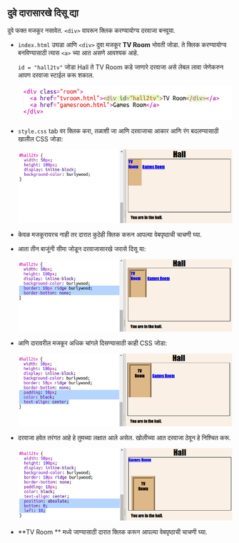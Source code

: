 ## दुवे दारासारखे दिसू द्या

दुवे फक्त मजकूर नसावेत. `<div>` वापरून क्लिक करण्यायोग्य दरवाजा बनवूया.

+ `index.html` उघडा आणि `<div>` दुवा मजकूर **TV Room** भोवती जोडा. ते क्लिक करण्यायोग्य बनविण्यासाठी त्यास `<a>` च्या आत असणे आवश्यक आहे.
    
    `id = "hall2tv"` जोडा Hall ते TV Room कडे जाणारे दरवाजा असे लेबल लावा जेणेकरुन आपण दरवाजा स्टाईल करू शकाल.
    
    ![screenshot](images/rooms-tvroom-div.png)

+ `style.css` tab वर क्लिक करा, तळाशी जा आणि दरवाजाचा आकार आणि रंग बदलण्यासाठी खालील CSS जोडा:
    
    ![screenshot](images/rooms-door-css1.png)

+ केवळ मजकूरावरच नाही तर दारात कुठेही क्लिक करून आपल्या वेबपृष्ठाची चाचणी घ्या.

+ आता तीन बाजूंनी सीमा जोडून दरवाजासारखे जरासे दिसू या:
    
    ![screenshot](images/rooms-door-css2.png)

+ आणि दारावरील मजकूर अधिक चांगले दिसण्यासाठी काही CSS जोडा:
    
    ![screenshot](images/rooms-door-css3.png)

+ दरवाजा हवेत तरंगत आहे हे तुमच्या लक्षात आले असेल. खोलीच्या आत दरवाजा ठेवून हे निश्चित करू.
    
    ![screenshot](images/rooms-door-position.png)

+ **TV Room ** मध्ये जाण्यासाठी दारात क्लिक करून आपल्या वेबपृष्ठाची चाचणी घ्या.